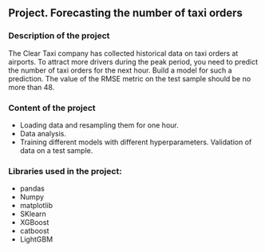 ## Project. Forecasting the number of taxi orders
### Description of the project

The Clear Taxi company has collected historical data on taxi orders at airports. To attract more drivers during the peak period, you need to predict the number of taxi orders for the next hour. Build a model for such a prediction.
The value of the RMSE metric on the test sample should be no more than 48.


### Content of the project
- Loading data and resampling them for one hour.
- Data analysis.
- Training different models with different hyperparameters. Validation of data on a test sample.


### Libraries used in the project:
- pandas
- Numpy
- matplotlib
- SKlearn
- XGBoost
- catboost
- LightGBM
